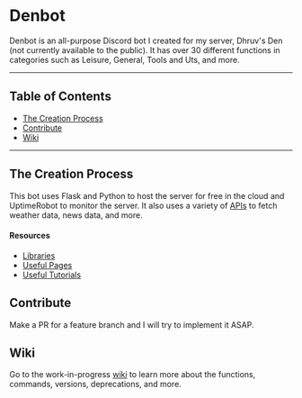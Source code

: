 # Denbot
Denbot is an all-purpose Discord bot I created for my server, Dhruv's Den (not currently available to the public). It has over 30 different functions in categories such as Leisure, General, Tools and Uts, and more.

---
## Table of Contents
- [The Creation Process](#the-creation-process)
- [Contribute](#contribute)
- [Wiki](#wiki)

---
## The Creation Process
This bot uses Flask and Python to host the server for free in the cloud and UptimeRobot to monitor the server. It also uses a variety of [APIs](/rmassets/apis.md) to fetch weather data, news data, and more. 

#### Resources
- [Libraries](/rmassets/libraries.md)
- [Useful Pages](/rmassets/useful.md)
- [Useful Tutorials](/rmassets/tutorials.md)

## Contribute
Make a PR for a feature branch and I will try to implement it ASAP. 

## Wiki
Go to the work-in-progress [wiki](https://github.com/drv-rajesh/Denbot/wiki) to learn more about the functions, commands, versions, deprecations, and more.


